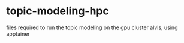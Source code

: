 # topic-modeling-hpc
files required to run the topic modeling on the gpu cluster alvis, using apptainer
